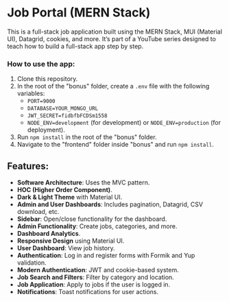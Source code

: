 # Job Portal (MERN Stack)

This is a full-stack job application built using the MERN Stack, MUI (Material UI), Datagrid, cookies, and more. It’s part of a YouTube series designed to teach how to build a full-stack app step by step.

### How to use the app:
1. Clone this repository.
2. In the root of the "bonus" folder, create a `.env` file with the following variables:
   - `PORT=9000`
   - `DATABASE=YOUR_MONGO_URL`
   - `JWT_SECRET=fidbfbFCDSm1558`
   - `NODE_ENV=development` (for development) or `NODE_ENV=production` (for deployment).
3. Run `npm install` in the root of the "bonus" folder.
4. Navigate to the "frontend" folder inside "bonus" and run `npm install`.


## Features:
- **Software Architecture**: Uses the MVC pattern.
- **HOC (Higher Order Component)**.
- **Dark & Light Theme** with Material UI.
- **Admin and User Dashboards**: Includes pagination, Datagrid, CSV download, etc.
- **Sidebar**: Open/close functionality for the dashboard.
- **Admin Functionality**: Create jobs, categories, and more.
- **Dashboard Analytics**.
- **Responsive Design** using Material UI.
- **User Dashboard**: View job history.
- **Authentication**: Log in and register forms with Formik and Yup validation.
- **Modern Authentication**: JWT and cookie-based system.
- **Job Search and Filters**: Filter by category and location.
- **Job Application**: Apply to jobs if the user is logged in.
- **Notifications**: Toast notifications for user actions.

